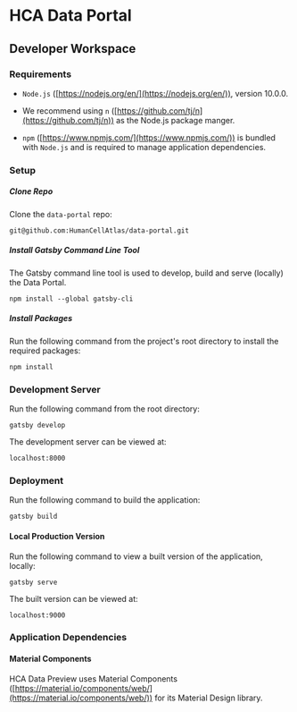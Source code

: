 # HCA Data Portal

## Developer Workspace

### Requirements

* `Node.js` ([https://nodejs.org/en/](https://nodejs.org/en/)), version 10.0.0. 

* We recommend using `n` ([https://github.com/tj/n](https://github.com/tj/n)) as the Node.js package manger. 

* `npm` ([https://www.npmjs.com/](https://www.npmjs.com/)) is bundled with `Node.js` and is required to manage application dependencies.

### Setup

##### Clone Repo

Clone the `data-portal` repo:

	git@github.com:HumanCellAtlas/data-portal.git

##### Install Gatsby Command Line Tool

The Gatsby command line tool is used to develop, build and serve (locally) the Data Portal.

    npm install --global gatsby-cli

##### Install Packages

Run the following command from the project's root directory to install the required packages: 

	npm install

### Development Server

Run the following command from the root directory:

`gatsby develop`

The development server can be viewed at:

`localhost:8000`

### Deployment

Run the following command to build the application:

`gatsby build`

#### Local Production Version

Run the following command to view a built version of the application, locally:

`gatsby serve`

The built version can be viewed at:

`localhost:9000`

### Application Dependencies

#### Material Components

HCA Data Preview uses Material Components ([https://material.io/components/web/](https://material.io/components/web/)) for its Material Design library.
